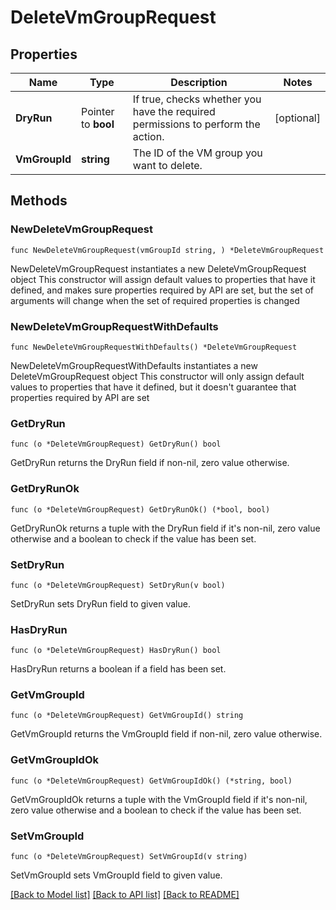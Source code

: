 # DeleteVmGroupRequest

## Properties

Name | Type | Description | Notes
------------ | ------------- | ------------- | -------------
**DryRun** | Pointer to **bool** | If true, checks whether you have the required permissions to perform the action. | [optional] 
**VmGroupId** | **string** | The ID of the VM group you want to delete. | 

## Methods

### NewDeleteVmGroupRequest

`func NewDeleteVmGroupRequest(vmGroupId string, ) *DeleteVmGroupRequest`

NewDeleteVmGroupRequest instantiates a new DeleteVmGroupRequest object
This constructor will assign default values to properties that have it defined,
and makes sure properties required by API are set, but the set of arguments
will change when the set of required properties is changed

### NewDeleteVmGroupRequestWithDefaults

`func NewDeleteVmGroupRequestWithDefaults() *DeleteVmGroupRequest`

NewDeleteVmGroupRequestWithDefaults instantiates a new DeleteVmGroupRequest object
This constructor will only assign default values to properties that have it defined,
but it doesn't guarantee that properties required by API are set

### GetDryRun

`func (o *DeleteVmGroupRequest) GetDryRun() bool`

GetDryRun returns the DryRun field if non-nil, zero value otherwise.

### GetDryRunOk

`func (o *DeleteVmGroupRequest) GetDryRunOk() (*bool, bool)`

GetDryRunOk returns a tuple with the DryRun field if it's non-nil, zero value otherwise
and a boolean to check if the value has been set.

### SetDryRun

`func (o *DeleteVmGroupRequest) SetDryRun(v bool)`

SetDryRun sets DryRun field to given value.

### HasDryRun

`func (o *DeleteVmGroupRequest) HasDryRun() bool`

HasDryRun returns a boolean if a field has been set.

### GetVmGroupId

`func (o *DeleteVmGroupRequest) GetVmGroupId() string`

GetVmGroupId returns the VmGroupId field if non-nil, zero value otherwise.

### GetVmGroupIdOk

`func (o *DeleteVmGroupRequest) GetVmGroupIdOk() (*string, bool)`

GetVmGroupIdOk returns a tuple with the VmGroupId field if it's non-nil, zero value otherwise
and a boolean to check if the value has been set.

### SetVmGroupId

`func (o *DeleteVmGroupRequest) SetVmGroupId(v string)`

SetVmGroupId sets VmGroupId field to given value.



[[Back to Model list]](../README.md#documentation-for-models) [[Back to API list]](../README.md#documentation-for-api-endpoints) [[Back to README]](../README.md)


